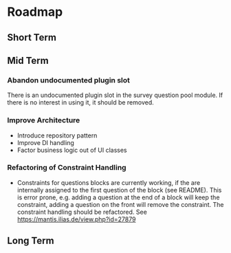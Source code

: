 # Roadmap

## Short Term

## Mid Term

### Abandon undocumented plugin slot

There is an undocumented plugin slot in the survey question pool module. If there is no interest in using it, it should be removed.

### Improve Architecture

- Introduce repository pattern
- Improve DI handling
- Factor business logic out of UI classes

### Refactoring of Constraint Handling

- Constraints for questions blocks are currently working, if the are internally assigned to the first question of the block (see README). This is error prone, e.g. adding a question at the end of a block will keep the constraint, adding a question on the front will remove the constraint. The constraint handling should be refactored. See https://mantis.ilias.de/view.php?id=27879

## Long Term